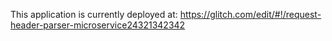 This application is currently deployed at: https://glitch.com/edit/#!/request-header-parser-microservice24321342342

